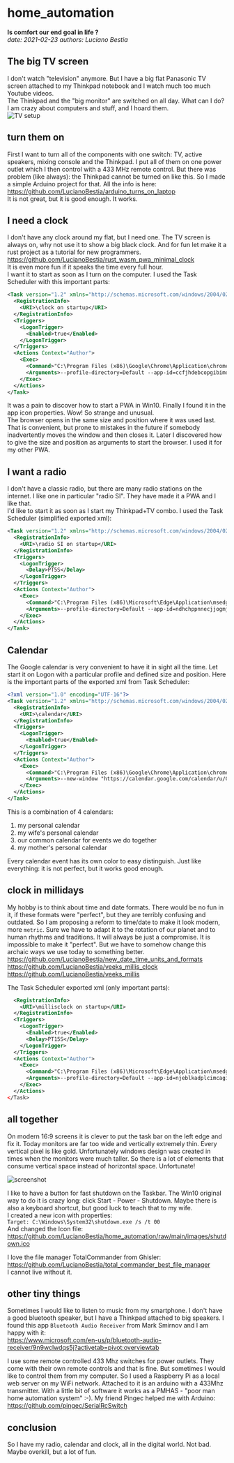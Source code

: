 # home_automation

**Is comfort our end goal in life ?**  
*date: 2021-02-23 authors: Luciano Bestia*

## The big TV screen

I don't watch "television" anymore. But I have a big flat Panasonic TV screen attached to my Thinkpad notebook and I watch much too much Youtube videos.  
The Thinkpad and the "big monitor" are switched on all day. What can I do? I am crazy about computers and stuff, and I hoard them.  
![TV setup](https://github.com/LucianoBestia/home_automation/raw/main/images/TV_setup.jpg)

## turn them on

First I want to turn all of the components with one switch: TV, active speakers, mixing console and the Thinkpad. I put all of them on one power outlet which I then control with a 433 MHz remote control. But there was  problem (like always): the Thinkpad cannot be turned on like this. So I made a simple Arduino project for that. All the info is here:  
<https://github.com/LucianoBestia/arduino_turns_on_laptop>  
It is not great, but it is good enough. It works.  

## I need a clock

I don't have any clock around my flat, but I need one. The TV screen is always on, why not use it to show a big black clock. And for fun let make it a rust project as a tutorial for new programmers.  
<https://github.com/LucianoBestia/rust_wasm_pwa_minimal_clock>  
It is even more fun if it speaks the time every full hour.  
I want it to start as soon as I turn on the computer. I used the Task Scheduler with this important parts:

```xml
<Task version="1.2" xmlns="http://schemas.microsoft.com/windows/2004/02/mit/task">
  <RegistrationInfo>
    <URI>\clock on startup</URI>
  </RegistrationInfo>
  <Triggers>
    <LogonTrigger>
      <Enabled>true</Enabled>
    </LogonTrigger>
  </Triggers>
  <Actions Context="Author">
    <Exec>
      <Command>"C:\Program Files (x86)\Google\Chrome\Application\chrome_proxy.exe"</Command>
      <Arguments>--profile-directory=Default --app-id=ccfjhdebcopgibimdhklogjkbeoigcme</Arguments>
    </Exec>
  </Actions>
</Task>
```

It was a pain to discover how to start a PWA in Win10. Finally I found it in the app icon properties. Wow! So strange and unusual.  
The browser opens in the same size and position where it was used last. That is convenient, but prone to mistakes in the future if somebody inadvertently moves the window and then closes it. Later I discovered how to give the size and position as arguments to start the browser. I used it for my other PWA.  

## I want a radio

I don't have a classic radio, but there are many radio stations on the internet. I like one in particular "radio SI". They have made it a PWA and I like that.  
I'd like to start it as soon as I start my Thinkpad+TV combo. I used the Task Scheduler (simplified exported xml):  

```xml
<Task version="1.2" xmlns="http://schemas.microsoft.com/windows/2004/02/mit/task">
  <RegistrationInfo>
    <URI>\radio SI on startup</URI>
  </RegistrationInfo>
  <Triggers>
    <LogonTrigger>
      <Delay>PT5S</Delay>
    </LogonTrigger>
  </Triggers>
  <Actions Context="Author">
    <Exec>
      <Command>"C:\Program Files (x86)\Microsoft\Edge\Application\msedge_proxy.exe"</Command>
      <Arguments>--profile-directory=Default --app-id=ndhchppnnecjjogmjmfnajggokoloahe</Arguments>
    </Exec>
  </Actions>
</Task>
```

## Calendar

The Google calendar is very convenient to have it in sight all the time. Let start it on Logon with a particular profile and defined size and position. Here is the important parts of the exported xml from Task Scheduler:  
```xml
<?xml version="1.0" encoding="UTF-16"?>
<Task version="1.2" xmlns="http://schemas.microsoft.com/windows/2004/02/mit/task">
  <RegistrationInfo>
    <URI>\calendar</URI>
  </RegistrationInfo>
  <Triggers>
    <LogonTrigger>
      <Enabled>true</Enabled>
    </LogonTrigger>
  </Triggers>
  <Actions Context="Author">
    <Exec>
      <Command>"C:\Program Files (x86)\Google\Chrome\Application\chrome.exe"</Command>
      <Arguments>--new-window "https://calendar.google.com/calendar/u/0/r/month" --window-size="800,450" --window-position="480,270" --user-data-dir="C:\Users\happy guest\Documents\ChromeProfiles\Profile1"</Arguments>
    </Exec>
  </Actions>
</Task>
```

This is a combination of 4 calendars:  

1. my personal calendar
2. my wife's personal calendar
3. our common calendar for events we do together
4. my mother's personal calendar

Every calendar event has its own color to easy distinguish.
Just like everything: it is not perfect, but it works good enough.  

## clock in millidays

My hobby is to think about time and date formats. There would be no fun in it, if these formats were "perfect", but they are terribly confusing and outdated. So I am proposing a reform to time/date to make it look modern, more `metric`. Sure we have to adapt it to the rotation of our planet and to human rhythms and traditions. It will always be just a compromise. It is impossible to make it "perfect". But we have to somehow change this archaic ways we use today to something better.  
<https://github.com/LucianoBestia/new_date_time_units_and_formats>  
<https://github.com/LucianoBestia/veeks_millis_clock>  
<https://github.com/LucianoBestia/veeks_millis>  

The Task Scheduler exported xml (only important parts):  

```xml
  <RegistrationInfo>
    <URI>\millisclock on startup</URI>
  </RegistrationInfo>
  <Triggers>
    <LogonTrigger>
      <Enabled>true</Enabled>
      <Delay>PT15S</Delay>
    </LogonTrigger>
  </Triggers>
  <Actions Context="Author">
    <Exec>
      <Command>"C:\Program Files (x86)\Microsoft\Edge\Application\msedge_proxy.exe"</Command>
      <Arguments>--profile-directory=Default --app-id=njeblkadplcimcagioidhnldecembkoa</Arguments>
    </Exec>
  </Actions>
</Task>
```

## all together

On modern 16:9 screens it is clever to put the task bar on the left edge and fix it. Today monitors are far too wide and vertically extremely thin. Every vertical pixel is like gold. Unfortunately windows design was created in times when the monitors were much taller. So there is a lot of elements that consume vertical space instead of horizontal space. Unfortunate!  

![screenshot](https://github.com/LucianoBestia/home_automation/raw/main/images/screenshot_1.png)

I like to have a button for fast shutdown on the Taskbar. The Win10 original way to do it is crazy long: click Start - Power - Shutdown.  Maybe there is also a keyboard shortcut, but good luck to teach that to my wife.  
I created a new icon with properties:  
`Target: C:\Windows\System32\shutdown.exe /s /t 00`  
And changed the Icon file: 
<https://github.com/LucianoBestia/home_automation/raw/main/images/shutdown.ico>  

I love the file manager TotalCommander from Ghisler:  
<https://github.com/LucianoBestia/total_commander_best_file_manager>  
I cannot live without it.  

## other tiny things

Sometimes I would like to listen to music from my smartphone. I don't have a good bluetooth speaker, but I have a Thinkpad attached to big speakers. I found this app `Bluetooth Audio Receiver` from Mark Smirnov and I am happy with it:  
<https://www.microsoft.com/en-us/p/bluetooth-audio-receiver/9n9wclwdqs5j?activetab=pivot:overviewtab>

I use some remote controlled 433 Mhz switches for power outlets. They come with their own remote controls and that is fine. But sometimes I would like to control them from my computer. So I used a Raspberry Pi as a local web server on my WiFi network. Attached to it is an arduino with a 433Mhz transmitter. With a little bit of software it works as a PMHAS - "poor man home automation system" :-). My friend Pingec helped me with Arduino:  
<https://github.com/pingec/SerialRcSwitch>  

## conclusion

So I have my radio, calendar and clock, all in the digital world. Not bad. Maybe overkill, but a lot of fun.  

